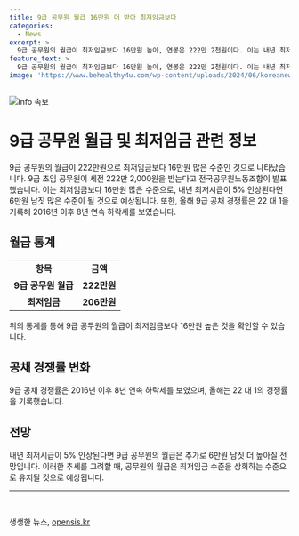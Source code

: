 ```yaml
---
title: 9급 공무원 월급 16만원 더 받아 최저임금보다
categories:
  - News
excerpt: >
  9급 공무원의 월급이 최저임금보다 16만원 높아, 연봉은 222만 2천원이다. 이는 내년 최저시급 인상으로 6만원 정도 더 높아질 전망. 9급 공채 경쟁률은 22대1로 8년 연속 하락세
feature_text: >
  9급 공무원의 월급이 최저임금보다 16만원 높아, 연봉은 222만 2천원이다. 이는 내년 최저시급 인상으로 6만원 정도 더 높아질 전망. 9급 공채 경쟁률은 22대1로 8년 연속 하락세
image: 'https://www.behealthy4u.com/wp-content/uploads/2024/06/koreanews.jpg'
---
```


<p><img src="https://www.behealthy4u.com/wp-content/uploads/2024/06/koreanews.jpg" alt="info 속보" /></p>

<h1>9급 공무원 월급 및 최저임금 관련 정보</h1>

<p data-ke-size="size16">9급 공무원의 월급이 222만원으로 최저임금보다 16만원 많은 수준인 것으로 나타났습니다. 9급 초임 공무원이 세전 222만 2,000원을 받는다고 전국공무원노동조합이 발표했습니다. 이는 최저임금보다 16만원 많은 수준으로, 내년 최저시급이 5% 인상된다면 6만원 남짓 많은 수준이 될 것으로 예상됩니다. 또한, 올해 9급 공채 경쟁률은 22 대 1을 기록해 2016년 이후 8년 연속 하락세를 보였습니다.</p>

<h2 data-ke-size="size26">월급 통계</h2>

<table>
  <tr>
    <td style="text-align: center; height: 17px;"><b>항목</b></td>
    <td style="text-align: center; height: 17px;"><b>금액</b></td>
  </tr>
  <tr>
    <td style="text-align: center; height: 17px;"><b>9급 공무원 월급</b></td>
    <td style="text-align: center; height: 17px;"><b>222만원</b></td>
  </tr>
  <tr>
    <td style="text-align: center; height: 17px;"><b>최저임금</b></td>
    <td style="text-align: center; height: 17px;"><b>206만원</b></td>
  </tr>
</table>

<p data-ke-size="size16">위의 통계를 통해 9급 공무원의 월급이 최저임금보다 16만원 높은 것을 확인할 수 있습니다.</p>

<h2 data-ke-size="size26">공채 경쟁률 변화</h2>

<p data-ke-size="size16">9급 공채 경쟁률은 2016년 이후 8년 연속 하락세를 보였으며, 올해는 22 대 1의 경쟁률을 기록했습니다.</p>

<h2 data-ke-size="size26">전망</h2>

<p data-ke-size="size16">내년 최저시급이 5% 인상된다면 9급 공무원의 월급은 추가로 6만원 남짓 더 높아질 전망입니다. 이러한 추세를 고려할 때, 공무원의 월급은 최저임금 수준을 상회하는 수준으로 유지될 것으로 예상됩니다.</p>

<hr>

<p data-ke-size="size16">&nbsp;</p>
생생한 뉴스, <a href="https://opensis.kr" rel="dofollow">opensis.kr</a>


